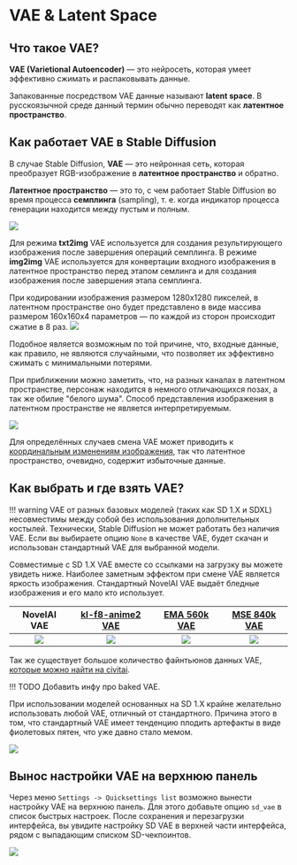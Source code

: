 # VAE & Latent Space

## Что такое VAE?
**VAE (Varietional Autoencoder)** — это нейросеть, которая умеет эффективно сжимать и распаковывать данные.

Запакованные посредством VAE данные называют **latent space**. В русскоязычной среде данный термин обычно переводят как **латентное пространство**.

## Как работает VAE в Stable Diffusion

В случае Stable Diffusion, **VAE** — это нейронная сеть, которая преобразует RGB-изображение в **латентное пространство** и обратно.

**Латентное пространство** — это то, с чем работает Stable Diffusion во время процесса **семплинга** (sampling), т. е. когда индикатор процесса генерации находится между пустым и полным.

![](https://files.catbox.moe/n8ztu1.PNG)

Для режима **txt2img** VAE используется для создания результирующего изображения после завершения операций семплинга. В режиме **img2img** VAE используется для конвертации входного изображения в латентное пространство перед этапом семлинга и для создания изображения после завершения этапа семплинга.

При кодировании изображения размером 1280x1280 пикселей, в латентном пространстве оно будет представлено в виде массива размером 160x160x4 параметров — по каждой из сторон происходит сжатие в 8 раз.
![](https://files.catbox.moe/78109u.png)  

Подобное является возможным по той причине, что, входные данные, как правило, не являются случайными, что позволяет их эффективно сжимать с минимальными потерями.

При приближении можно заметить, что, на разных каналах в латентном пространстве, персонаж находится в немного отличающихся позах, а так же обилие "белого шума". Способ представления изображения в латентном пространстве не является интерпретируемым.

![](https://files.catbox.moe/uqk1s3.png)  

Для определённых случаев смена VAE может приводить к [координальным изменениям изображения](https://files.catbox.moe/57bpmx.png), так что латентное пространство, очевидно, содержит избыточные данные.

## Как выбрать и где взять VAE?
!!! warning
    VAE от разных базовых моделей (таких как SD 1.X и SDXL) несовместимы между собой без использования дополнительных костылей.
Технически, Stable Diffusion не может работать без наличия VAE. Если вы выбираете опцию `None` в качестве VAE, будет скачан и использован стандартный VAE для выбранной модели.

Совместимые с SD 1.X VAE вместе со ссылками на загрузку вы можете увидеть ниже. Наиболее заметным эффектом при смене VAE является яркость изображения. Стандартный NovelAI VAE выдаёт бледные изображения и его мало кто использует.

| NovelAI VAE | [kl-f8-anime2 VAE](https://civitai.com/models/23906/kl-f8-anime2-vae) | [EMA 560k VAE](https://huggingface.co/stabilityai/sd-vae-ft-ema-original/resolve/main/vae-ft-ema-560000-ema-pruned.safetensors?download=true) | [MSE 840k VAE](https://huggingface.co/stabilityai/sd-vae-ft-mse-original/resolve/main/vae-ft-mse-840000-ema-pruned.safetensors?download=true)
|:-:|:-:|:-:|:-:|
|![](https://files.catbox.moe/uzvf6j.png) | ![](https://files.catbox.moe/ra1o50.png) | ![](https://files.catbox.moe/0j3r2d.png) | ![](https://files.catbox.moe/gkr4an.png)

Так же существует большое количество файнтьюнов данных VAE, [которые можно найти на civitai](https://civitai.com/search/models?sortBy=models_v5&query=vae).

!!! TODO
    Добавить инфу про baked VAE.

При использовании моделей основанных на SD 1.X крайне желательно использовать любой VAE, отличный от стандартного. Причина этого в том, что стандартный VAE имеет тенденцию плодить артефакты в виде фиолетовых пятен, что уже давно стало мемом.

![](https://files.catbox.moe/cf1v4r.jpg)

## Вынос настройки VAE на верхнюю панель
Через меню `Settings -> Quicksettings list` возможно вынести настройку VAE на верхнюю панель. Для этого добавьте опцию `sd_vae` в список быстрых настроек. После сохранения и перезагрузки интерфейса, вы увидите настройку SD VAE в верхней части интерфейса, рядом с выпадающим списком SD-чекпоинтов.

![](https://files.catbox.moe/fx2cul.png)